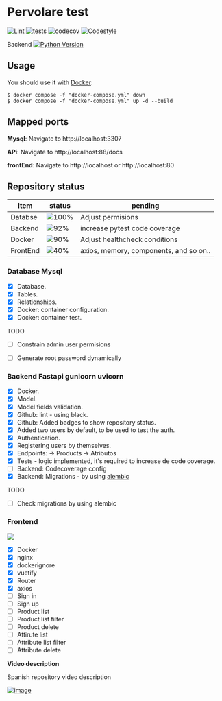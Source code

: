 # Pervolare test
![Lint](https://github.com/selobu/testpervolare/actions/workflows/black.yml/badge.svg)
![tests](https://github.com/selobu/testpervolare/actions/workflows/test.yml/badge.svg)
![codecov](https://codecov.io/gh/selobu/testpervolare/branch/master/graph/badge.svg)
![Codestyle](https://img.shields.io/badge/code%20style-black-000000.svg)

Backend [![Python Version](https://img.shields.io/badge/python-3.8%20%7C%203.9%20%7C%203.10%20%7C%203.11-blue)](https://www.python.org/downloads/release/python-390/)

## Usage

You should use it with [Docker](https://www.docker.com/):

    $ docker compose -f "docker-compose.yml" down 
    $ docker compose -f "docker-compose.yml" up -d --build

## Mapped ports

**Mysql**: Navigate to http://localhost:3307

**APi**: Navigate to http://localhost:88/docs 

**frontEnd**: Navigate to http://localhost or http://localhost:80 

## Repository status

Item   | status | pending
----|-----|------
Databse |  ![100%](https://progress-bar.dev/100) | Adjust permisions
Backend | ![92%](https://progress-bar.dev/92) | increase pytest code coverage
Docker | ![90%](https://progress-bar.dev/90) | Adjust healthcheck conditions
FrontEnd | ![40%](https://progress-bar.dev/40) | axios, memory, components, and so on..


### Database Mysql

* [x] Database.
* [x] Tables.
* [x] Relationships.
* [x] Docker: container configuration.
* [x] Docker: container test.

 TODO
* [ ] Constrain admin user permisions
* [ ] Generate root password dynamically
  

### Backend Fastapi gunicorn uvicorn

* [x] Docker.
* [x] Model.
* [x] Model fields validation.
* [x] Github: lint - using black.
* [x] Github: Added badges to show repository status.
* [x] Added two users by default, to be used to test the auth.
* [x] Authentication.
* [x] Registering users by themselves. 
* [X] Endpoints: -> Products -> Atributos 
* [x] Tests - logic implemented, it's required to increase de code coverage. 
* [ ] Backend: Codecoverage config
* [x] Backend: Migrations - by using [alembic](https://alembic.sqlalchemy.org/en/latest/)

TODO

* [ ] Check migrations by using alembic

### Frontend

![](https://geps.dev/progress/40)

* [x] Docker
* [x] nginx
* [x] dockerignore
* [x] vuetify
* [x] Router
* [x] axios
* [ ] Sign in
* [ ] Sign up
* [ ] Product list
* [ ] Product list filter
* [ ] Product delete
* [ ] Attirute list
* [ ] Attribute list filter
* [ ] Attribute delete

**Video description**

Spanish repository video description

[![image](http://img.youtube.com/vi/maRKriel5ao/0.jpg)](https://youtu.be/maRKriel5ao)